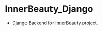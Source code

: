 # InnerBeauty_Django

- Django Backend for [InnerBeauty](https://github.com/austin110068/InnerBeauty_Vue) project.
